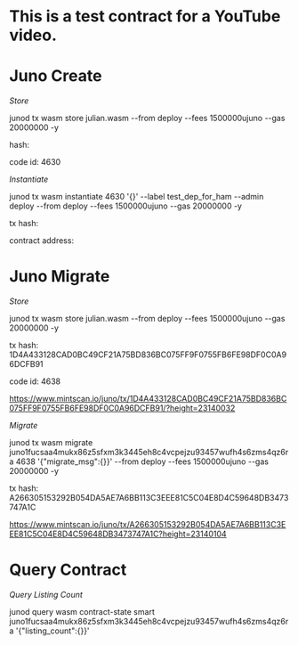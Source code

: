 # This is a test contract for a YouTube video.

# Juno Create

*Store*

junod tx wasm store julian.wasm --from deploy --fees 1500000ujuno --gas 20000000 -y

hash: 

code id: 4630



*Instantiate*

junod tx wasm instantiate 4630 '{}' --label test_dep_for_ham --admin deploy --from deploy --fees 1500000ujuno --gas 20000000 -y

tx hash: 

contract address: 


# Juno Migrate

*Store*

junod tx wasm store julian.wasm --from deploy --fees 1500000ujuno --gas 20000000 -y

tx hash: 1D4A433128CAD0BC49CF21A75BD836BC075FF9F0755FB6FE98DF0C0A96DCFB91

code id: 4638

https://www.mintscan.io/juno/tx/1D4A433128CAD0BC49CF21A75BD836BC075FF9F0755FB6FE98DF0C0A96DCFB91/?height=23140032

*Migrate* 

junod tx wasm migrate juno1fucsaa4mukx86z5sfxm3k3445eh8c4vcpejzu93457wufh4s6zms4qz6ra 4638 '{"migrate_msg":{}}' --from deploy --fees 1500000ujuno --gas 20000000 -y

tx hash: A266305153292B054DA5AE7A6BB113C3EEE81C5C04E8D4C59648DB3473747A1C

https://www.mintscan.io/juno/tx/A266305153292B054DA5AE7A6BB113C3EEE81C5C04E8D4C59648DB3473747A1C?height=23140104

# Query Contract

*Query Listing Count*

junod query wasm contract-state smart juno1fucsaa4mukx86z5sfxm3k3445eh8c4vcpejzu93457wufh4s6zms4qz6ra '{"listing_count":{}}'

